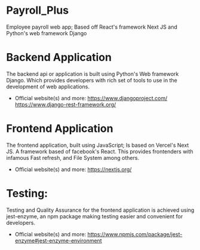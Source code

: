 # Payroll_Plus
Employee payroll web app; Based off React's framework Next JS and Python's web framework Django


# Backend Application
The backend api or application is built using Python's Web framework Django. Which provides developers with rich
set of tools to use in the development of web applications.

- Official website(s) and more:
                                https://www.djangoproject.com/
                                https://www.django-rest-framework.org/

# Frontend Application
The frontend application, built using JavaScript; Is based on Vercel's Next JS. A framework based of facebook's React.
This provides frontenders with infamous Fast refresh, and File System among others.

- Official website(s) and more:
                                https://nextjs.org/

# Testing:

Testing and Quality Assurance for the frontend application is achieved using jest-enzyme, an npm package making testing easier 
and convenient for developers.

- Official website(s) and more:
                                https://www.npmjs.com/package/jest-enzyme#jest-enzyme-environment